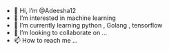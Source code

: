 - 👋 Hi, I’m @Adeesha12
- 👀 I’m interested in machine learning 
- 🌱 I’m currently learning python , Golang , tensorflow 
- 💞️ I’m looking to collaborate on ...
- 📫 How to reach me ...

<!---
Adeesha12/Adeesha12 is a ✨ special ✨ repository because its `README.md` (this file) appears on your GitHub profile.
You can click the Preview link to take a look at your changes.
--->
